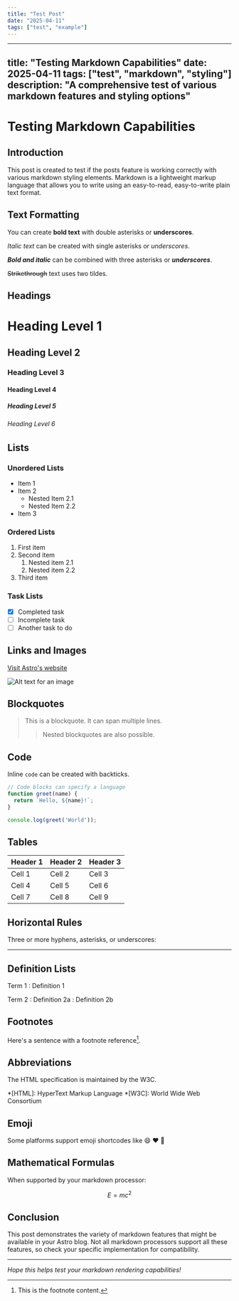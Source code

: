 ```yaml
---
title: "Test Post"
date: "2025-04-11"
tags: ["test", "example"]
---
```


---
title: "Testing Markdown Capabilities"
date: 2025-04-11
tags: ["test", "markdown", "styling"]
description: "A comprehensive test of various markdown features and styling options"
---

# Testing Markdown Capabilities

## Introduction

This post is created to test if the posts feature is working correctly with various markdown styling elements. Markdown is a lightweight markup language that allows you to write using an easy-to-read, easy-to-write plain text format.

## Text Formatting

You can create **bold text** with double asterisks or __underscores__.

*Italic text* can be created with single asterisks or _underscores_.

***Bold and italic*** can be combined with three asterisks or ___underscores___.

~~Strikethrough~~ text uses two tildes.

## Headings

# Heading Level 1
## Heading Level 2
### Heading Level 3
#### Heading Level 4
##### Heading Level 5
###### Heading Level 6

## Lists

### Unordered Lists

* Item 1
* Item 2
  * Nested Item 2.1
  * Nested Item 2.2
* Item 3

### Ordered Lists

1. First item
2. Second item
   1. Nested item 2.1
   2. Nested item 2.2
3. Third item

### Task Lists

- [x] Completed task
- [ ] Incomplete task
- [ ] Another task to do

## Links and Images

[Visit Astro's website](https://astro.build)

![Alt text for an image](https://via.placeholder.com/300x200)

## Blockquotes

> This is a blockquote.
> It can span multiple lines.
>
> > Nested blockquotes are also possible.

## Code

Inline `code` can be created with backticks.

```javascript
// Code blocks can specify a language
function greet(name) {
  return `Hello, ${name}!`;
}

console.log(greet('World'));
```

## Tables

| Header 1 | Header 2 | Header 3 |
|----------|----------|----------|
| Cell 1   | Cell 2   | Cell 3   |
| Cell 4   | Cell 5   | Cell 6   |
| Cell 7   | Cell 8   | Cell 9   |

## Horizontal Rules

Three or more hyphens, asterisks, or underscores:

---

## Definition Lists

Term 1
: Definition 1

Term 2
: Definition 2a
: Definition 2b

## Footnotes

Here's a sentence with a footnote reference[^1].

[^1]: This is the footnote content.

## Abbreviations

The HTML specification is maintained by the W3C.

*[HTML]: HyperText Markup Language
*[W3C]: World Wide Web Consortium

## Emoji

Some platforms support emoji shortcodes like :smile: :heart: :rocket:

## Mathematical Formulas

When supported by your markdown processor:

$$
E = mc^2
$$

## Conclusion

This post demonstrates the variety of markdown features that might be available in your Astro blog. Not all markdown processors support all these features, so check your specific implementation for compatibility.

---

*Hope this helps test your markdown rendering capabilities!*